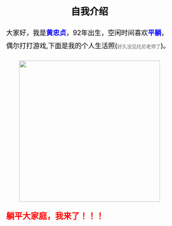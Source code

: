 <style>
* {
    margin: 0;
    padding: 0;
    color: #000;
}
.title {
    text-align: center;
    font-size: 25px;
    color: #000;
    line-height: 80px;
    font-weight: bolder;
}
.desc {
    font-size: 18px;
    margin: 0 auto 20px;
    line-height: 35px;
    max-width: 450px;
}
.zd {
    display: inline;
    color: blue;
    font-weight: bolder;
}
.dark {
    color: #666;
    display: inline;
    font-size: 13px;
}
.footer {
    color: red;
    margin: 20px auto 0;
    font-size: 22px;
    max-width: 450px;
    font-weight: bolder;
}
img {
    width: 380px;
    display: block;
    margin: 0 auto;
}
</style>

<div class="title">自我介绍</div>
<div class="desc">大家好，我是<div class="zd">黄忠贞</div>，92年出生，空闲时间喜欢<div class="zd">平躺</div>，偶尔打打游戏,下面是我的个人生活照(<div class="dark">好久没见托尼老师了</div>)。</div>
<img src="https://chat-hzz.oss-cn-beijing.aliyuncs.com/huangzz.jpeg"/>
<div  class="footer">躺平大家庭，我来了！！！</div>